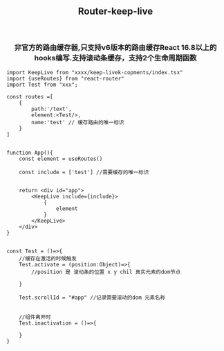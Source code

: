 <center><h2>Router-keep-live</h2></center>

​	

<center><h3>
    非官方的路由缓存器,只支持v6版本的路由缓存React 16.8以上的hooks编写.支持滚动条缓存，支持2个生命周期函数
    </h3></center>

```tsx
import KeepLive from "xxxx/keep-livek-copments/index.tsx"
import {useRoutes} from "react-router"
import Test from "xxx";

const routes =[
    {
        path:'/text',
        element:<Test/>,
        name:'test' // 缓存路由的唯一标识
    }
]

	
function App(){
    const element = useRoutes()
    
    const include = ['test'] //需要缓存的唯一标识 
    
    
    return <div id="app">
    	<KeepLive include={include}>
        	{
                element
            }
        </KeepLive>
    </div>
}


```

```tsx
const Test = ()=>{
    //缓存在激活的时候触发
    Test.activate = (position:Object)=>{
       	//position 是 滚动条的位置 x y chil 真实元素的dom节点 	
       
    }
    
    Test.scrollId = "#app" //记录需要滚动的dom 元素名称
    
    
    //组件离开时
    Test.inactivation = ()=>{
        
    }
}
```

